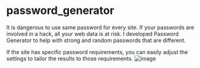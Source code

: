 # password_generator
It is dangerous to use same password for every site.
If your passwords are involved in a hack, all your web data is at risk. I developed Password Generator to help with strong and random passwords that are different.

If the site has specific password requirements, you can easily adjust the settings to tailor the results to those requirements.
![image](https://user-images.githubusercontent.com/92439368/195642645-7a667712-d9d2-4ea7-9972-889cf0e680d5.png)


